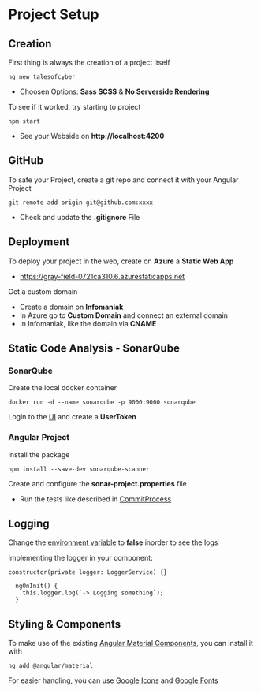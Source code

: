 # Project Setup

## Creation

First thing is always the creation of a project itself

```
ng new talesofcyber
```

- Choosen Options: **Sass SCSS** & **No Serverside Rendering**

To see if it worked, try starting to project

```
npm start
```

- See your Webside on **http://localhost:4200**

## GitHub

To safe your Project, create a git repo and connect it with your Angular Project

```
git remote add origin git@github.com:xxxx
```

- Check and update the **.gitignore** File

## Deployment

To deploy your project in the web, create on **Azure** a **Static Web App**

- https://gray-field-0721ca310.6.azurestaticapps.net

Get a custom domain

- Create a domain on **Infomaniak**
- In Azure go to **Custom Domain** and connect an external domain
- In Infomaniak, like the domain via **CNAME**

## Static Code Analysis - SonarQube

### SonarQube

Create the local docker container

```
docker run -d --name sonarqube -p 9000:9000 sonarqube
```

Login to the [UI](http://localhost:9000) and create a **UserToken**

### Angular Project

Install the package

```
npm install --save-dev sonarqube-scanner
```

Create and configure the **sonar-project.properties** file

- Run the tests like described in [CommitProcess](commitprocess.md)

## Logging

Change the [environment variable](../src/environments/environment.prod.ts) to **false** inorder to see the logs

Implementing the logger in your component:

```
constructor(private logger: LoggerService) {}

  ngOnInit() {
    this.logger.log(`-> Logging something`);
  }
```

## Styling & Components

To make use of the existing [Angular Material Components](https://material.angular.io/components/categories), you can install it with

```
ng add @angular/material
```

For easier handling, you can use [Google Icons](https://fonts.google.com/icons) and [Google Fonts](https://fonts.google.com)
